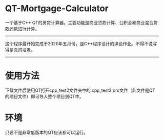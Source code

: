 # QT-Mortgage-Calculator
一个基于C++ QT的房贷计算器，主要功能是商业贷款计算、公积金和商业混合贷款还款进行计算。
***
这个程序最开始完成于2020年五月份，是C++程序设计的课设作业。不得不说写得是真的垃圾。
***
# 使用方法
下载文件后使用QT打开cpp_test2文件夹中的 cpp_test2.pro文件（此文件是QT的项目文件）即可导入整个项目到QT中。
# 环境
只要不是非常低版本的QT应该都可以运行。
